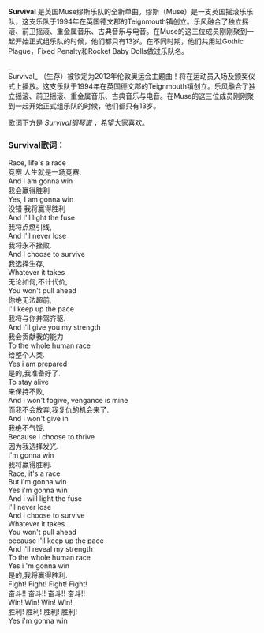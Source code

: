 

**Survival**
是英国Muse缪斯乐队的全新单曲。缪斯（Muse）是一支英国摇滚乐乐队，这支乐队于1994年在英国德文郡的Teignmouth镇创立。乐风融合了独立摇滚、前卫摇滚、重金属音乐、古典音乐与电音。在Muse的这三位成员刚刚聚到一起开始正式组乐队的时候，他们都只有13岁。在不同时期，他们共用过Gothic
Plague，Fixed Penalty和Rocket Baby Dolls做过乐队名。

_  
Survival_
（生存）被钦定为2012年伦敦奥运会主题曲！将在运动员入场及颁奖仪式上播放。这支乐队于1994年在英国德文郡的Teignmouth镇创立。乐风融合了独立摇滚、前卫摇滚、重金属音乐、古典音乐与电音。在Muse的这三位成员刚刚聚到一起开始正式组乐队的时候，他们都只有13岁。

  
歌词下方是 _Survival钢琴谱_ ，希望大家喜欢。

### Survival歌词：

Race, life's a race  
竞赛 人生就是一场竞赛.  
And I am gonna win  
我会赢得胜利  
Yes, I am gonna win  
没错 我将赢得胜利  
And I'll light the fuse  
我将点燃引线,  
And I'll never lose  
我将永不挫败.  
And I choose to survive  
我选择生存,  
Whatever it takes  
无论如何,不计代价,  
You won't pull ahead  
你绝无法超前,  
I'll keep up the pace  
我将与你并驾齐驱.  
And i'll give you my strength  
我会贡献我的能力  
To the whole human race  
给整个人类.  
Yes i am prepared  
是的,我准备好了.  
To stay alive  
来保持不败,  
And i won't fogive, vengance is mine  
而我不会放弃,我复仇的机会来了.  
And i won't give in  
我绝不气馁.  
Because i choose to thrive  
因为我选择发光.  
I'm gonna win  
我将赢得胜利.  
Race, it's a race  
But i'm gonna win  
Yes i'm gonna win  
And i will light the fuse  
I'll never lose  
And i choose to survive  
Whatever it takes  
You won't pull ahead  
because I'll keep up the pace  
And i'll reveal my strength  
To the whole human race  
Yes i 'm gonna win  
是的,我将赢得胜利.  
Fight! Fight! Fight! Fight!  
奋斗!! 奋斗!! 奋斗!! 奋斗!!  
Win! Win! Win! Win!  
胜利! 胜利! 胜利! 胜利!  
Yes i'm gonna win

